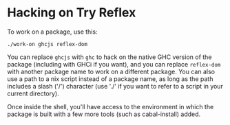 Hacking on Try Reflex
=====================

To work on a package, use this:

```
./work-on ghcjs reflex-dom
```

You can replace `ghcjs` with `ghc` to hack on the native GHC version of the package (including with GHCi if you want), and you can replace `reflex-dom` with another package name to work on a different package.  You can also use a path to a nix script instead of a package name, as long as the path includes a slash ('/') character (use './' if you want to refer to a script in your current directory).

Once inside the shell, you'll have access to the environment in which the package is built with a few more tools (such as cabal-install) added.
